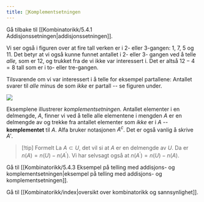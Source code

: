 ```yaml
---
title: 📄Komplementsetningen
---
```

Gå tilbake til [[Kombinatorikk/5.4.1 Addisjonssetningen|addisjonssetningen]].

Vi ser også i figuren over at fire tall verken er i 2- eller 3-gangen:
$1,\ 7,\ 5$ og $11$. Det betyr at vi også kunne funnet antallet i 2-
eller 3- gangen ved å telle *alle,* som er $12$, og trukket fra de vi
ikke var interessert i. Det er altså $12 - 4 = 8$ tall som er i to-
eller tre-gangen.

Tilsvarende om vi var interessert i å telle for eksempel partallene:
Antallet svarer til *alle* minus de som *ikke* er partall -- se figuren
under.

![](Files/media/image125.png)

Eksemplene illustrerer *komplementsetningen.* Antallet elementer i en
delmengde, $A$, finner vi ved å telle alle elementene i mengden $A$ er
en delmengde av og trekke fra antallet elementer som *ikke* er i $A$ --
**komplementet** til $A$. Alfa bruker notasjonen $A^{c}$. Det er også
vanlig å skrive $A'$.

> [!tip] Formelt
> La $A \subset U$, det vil si at $A$ er en delmengde av $U$.
> Da er $n(A) = n(U) - n\left( A^{'} \right).$ Vi har selvsagt også at
> $n\left( A^{'} \right) = n(U) - n(A).$

Gå til [[Kombinatorikk/5.4.3 Eksempel på telling med addisjons- og komplementsetningen|eksempel på telling med addisjons- og komplementsetningen]].


Gå til [[Kombinatorikk/index|oversikt over kombinatorikk og sannsynlighet]].